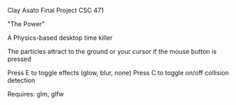 Clay Asato
Final Project
CSC 471

"The Power"

A Physics-based desktop time killer

The particles attract to the ground or your cursor if the mouse button is pressed

Press E to toggle effects (glow, blur, none)
Press C to toggle on/off collision detection

Requires:
glm, glfw
